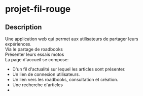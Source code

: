 # projet-fil-rouge

## Description
Une application web qui permet aux utilisateurs de partager leurs expériences.</br>
Via le partage de roadbooks</br>
Présenter leurs essais motos</br>
La page d'accueil se compose:
- D'un fil d'actualité sur lequel les articles sont présenter.
- Un lien de connexion utilisateurs.
- Un lien vers les roadbooks, consultation et création.
- Une recherche d'articles
- 
